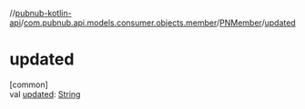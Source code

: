 //[pubnub-kotlin-api](../../../index.md)/[com.pubnub.api.models.consumer.objects.member](../index.md)/[PNMember](index.md)/[updated](updated.md)

# updated

[common]\
val [updated](updated.md): [String](https://kotlinlang.org/api/latest/jvm/stdlib/kotlin/-string/index.html)
